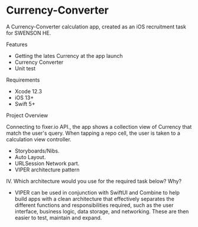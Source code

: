 # Currency-Converter
A Currency-Converter calculation app, created as an iOS recruitment task for SWENSON HE.

Features
* Getting the lates Currency at the app launch
* Currency Converter 
* Unit test

Requirements
* Xcode 12.3
* iOS 13+ 
* Swift 5+ 
 

Project Overview

Connecting to fixer.io API., the app shows a collection view of Currency that match the user's query. When tapping a repo cell, the user is taken to a calculation view controller.

* Storyboards/Nibs.
* Auto Layout.
* URLSession Network part. 
*  VIPER architecture pattern

IV. Which architecture would you use for the required task below? Why?

- VIPER can be used in conjunction with SwiftUI and Combine to help build apps with a clean architecture that effectively separates the different functions and responsibilities required, such as the user interface, business logic, data storage, and networking. These are then easier to test, maintain and expand.
